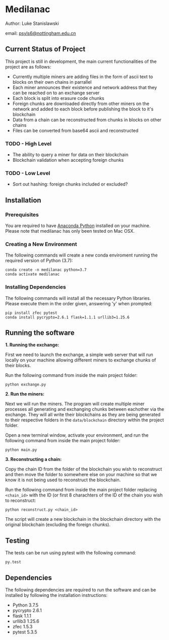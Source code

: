 # Medilanac

Author: Luke Stanislawski

email: psyls6@nottingham.edu.cn

## Current Status of Project

This project is still in development, the main current functionalities of the project are as follows:

- Currently multiple miners are adding files in the form of ascii text to blocks on their own chains in parrallel
- Each miner announces their existence and network address that they can be reached on to an exchange server
- Each block is split into erasure code chunks
- Foreign chunks are downloaded directly from other miners on the network and added to each block before publishing the block to it's blockchain
- Data from a chain can be reconstructed from chunks in blocks on other chains
- Files can be converted from base64 ascii and reconstructed


### TODO - High Level

- The ability to query a miner for data on their blockchain
- Blockchain validation when accepting foreign chunks

### TODO - Low Level

- Sort out hashing: foreign chunks included or excluded?


## Installation

### Prerequisites

You are required to have [Anaconda Python](https://www.anaconda.com/) installed on your machine. Please note that medilanac has only been tested on Mac OSX.

### Creating a New Environment

The following commands will create a new conda enviroment running the required version of Python (3.7):

```
conda create -n medilanac python=3.7
conda activate medilanac
```

### Installing Dependencies

The following commands will install all the necessary Python libraries. Please execute them in the order given, answering 'y' when prompted:

```
pip install zfec pytest
conda install pycrypto=2.6.1 flask=1.1.1 urllib3=1.25.6
```

## Running the software

**1. Running the exchange:**

First we need to launch the exchange, a simple web server that will run locally on your machine allowing different miners to exchange chunks of their blocks. 

Run the following command from inside the main project folder:

```
python exchange.py
```


**2. Run the miners:**

Next we will run the miners. The program will create multiple miner processes all generating and exchanging chunks between eachother via the exchange. They will all write their blockchains as they are being generated to their respective folders in the `data/blockchain` directory within the project folder.

Open a new terminal window, activate your environment, and run the following command from inside the main project folder:

```
python main.py
```

**3. Reconstructing a chain:**

Copy the chain ID from the folder of the blockchain you wish to reconstruct and then move the folder to somewhere else on your machine so that we know it is not being used to reconstruct the blockchain.

Run the following command from inside the main project folder replacing `<chain_id>` with the ID (or first 8 charachters of the ID of the chain you wish to reconstruct:

```
python reconstruct.py <chain_id>
```

The script will create a new blockchain in the blockchain directory with the original blockchain (excluding the foreign chunks).

## Testing

The tests can be run using pytest with the following command:

```
py.test
```

## Dependencies

The following dependencies are required to run the software and can be installed by following the installation instructions:

- Python 3.7.5
- pycrypto 2.6.1
- flask 1.1.1
- urllib3 1.25.6
- zfec 1.5.3
- pytest 5.3.5